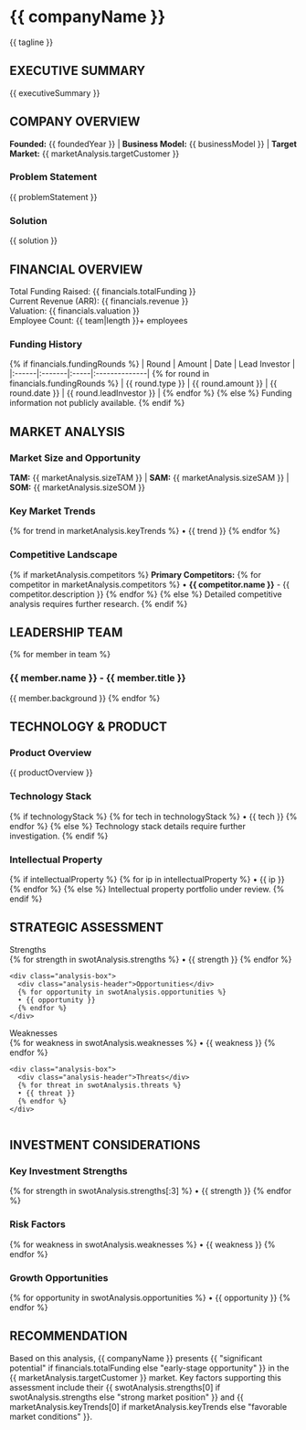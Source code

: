 <div class="header">
  <h1>{{ companyName }}</h1>
  <p class="one-liner">{{ tagline }}</p>
</div>

## EXECUTIVE SUMMARY
{{ executiveSummary }}

## COMPANY OVERVIEW
**Founded:** {{ foundedYear }} | **Business Model:** {{ businessModel }} | **Target Market:** {{ marketAnalysis.targetCustomer }}

### Problem Statement
{{ problemStatement }}

### Solution
{{ solution }}

<div class="page-break"></div>

## FINANCIAL OVERVIEW
<div class="metrics-box">
  <div class="metric-row">
    <span class="metric-label">Total Funding Raised:</span>
    <span>{{ financials.totalFunding }}</span>
  </div>
  <div class="metric-row">
    <span class="metric-label">Current Revenue (ARR):</span>
    <span>{{ financials.revenue }}</span>
  </div>
  <div class="metric-row">
    <span class="metric-label">Valuation:</span>
    <span>{{ financials.valuation }}</span>
  </div>
  <div class="metric-row">
    <span class="metric-label">Employee Count:</span>
    <span>{{ team|length }}+ employees</span>
  </div>
</div>

### Funding History
{% if financials.fundingRounds %}
| Round | Amount | Date | Lead Investor |
|:------|:-------|:-----|:--------------|
{% for round in financials.fundingRounds %}
| {{ round.type }} | {{ round.amount }} | {{ round.date }} | {{ round.leadInvestor }} |
{% endfor %}
{% else %}
Funding information not publicly available.
{% endif %}

## MARKET ANALYSIS
### Market Size and Opportunity
**TAM:** {{ marketAnalysis.sizeTAM }} | **SAM:** {{ marketAnalysis.sizeSAM }} | **SOM:** {{ marketAnalysis.sizeSOM }}

### Key Market Trends
{% for trend in marketAnalysis.keyTrends %}
• {{ trend }}
{% endfor %}

### Competitive Landscape
{% if marketAnalysis.competitors %}
**Primary Competitors:**
{% for competitor in marketAnalysis.competitors %}
• **{{ competitor.name }}** - {{ competitor.description }}
{% endfor %}
{% else %}
Detailed competitive analysis requires further research.
{% endif %}

<div class="page-break"></div>

## LEADERSHIP TEAM
{% for member in team %}
### {{ member.name }} - {{ member.title }}
{{ member.background }}
{% endfor %}

## TECHNOLOGY & PRODUCT
### Product Overview
{{ productOverview }}

### Technology Stack
{% if technologyStack %}
{% for tech in technologyStack %}
• {{ tech }}
{% endfor %}
{% else %}
Technology stack details require further investigation.
{% endif %}

### Intellectual Property
{% if intellectualProperty %}
{% for ip in intellectualProperty %}
• {{ ip }}
{% endfor %}
{% else %}
Intellectual property portfolio under review.
{% endif %}

<div class="page-break"></div>

## STRATEGIC ASSESSMENT
<div class="two-column">
  <div class="column">
    <div class="analysis-box">
      <div class="analysis-header">Strengths</div>
      {% for strength in swotAnalysis.strengths %}
      • {{ strength }}
      {% endfor %}
    </div>
    
    <div class="analysis-box">
      <div class="analysis-header">Opportunities</div>
      {% for opportunity in swotAnalysis.opportunities %}
      • {{ opportunity }}
      {% endfor %}
    </div>
  </div>
  
  <div class="column">
    <div class="analysis-box">
      <div class="analysis-header">Weaknesses</div>
      {% for weakness in swotAnalysis.weaknesses %}
      • {{ weakness }}
      {% endfor %}
    </div>
    
    <div class="analysis-box">
      <div class="analysis-header">Threats</div>
      {% for threat in swotAnalysis.threats %}
      • {{ threat }}
      {% endfor %}
    </div>
  </div>
</div>

## INVESTMENT CONSIDERATIONS
### Key Investment Strengths
{% for strength in swotAnalysis.strengths[:3] %}
• {{ strength }}
{% endfor %}

### Risk Factors
{% for weakness in swotAnalysis.weaknesses %}
• {{ weakness }}
{% endfor %}

### Growth Opportunities
{% for opportunity in swotAnalysis.opportunities %}
• {{ opportunity }}
{% endfor %}

## RECOMMENDATION
Based on this analysis, {{ companyName }} presents {{ "significant potential" if financials.totalFunding else "early-stage opportunity" }} in the {{ marketAnalysis.targetCustomer }} market. Key factors supporting this assessment include their {{ swotAnalysis.strengths[0] if swotAnalysis.strengths else "strong market position" }} and {{ marketAnalysis.keyTrends[0] if marketAnalysis.keyTrends else "favorable market conditions" }}. 